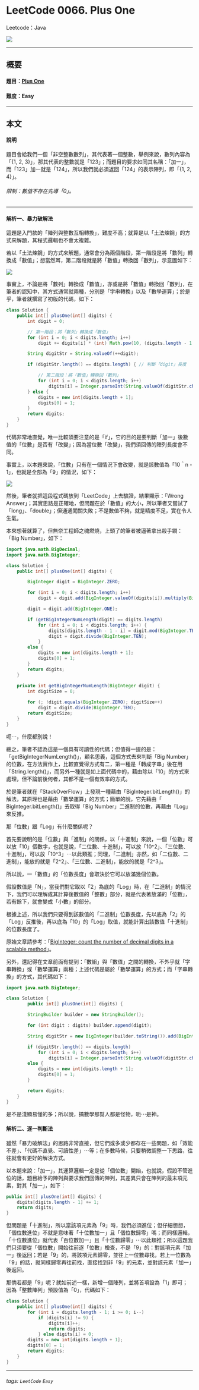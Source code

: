 # LeetCode 0066. Plus One
Leetcode：Java

![](https://github.com/rickbsr/LeetCode/blob/main/pics/leetcode-ric.jpeg?raw=true)

---

## 概要

#### 題目：[Plus One](https://leetcode.com/problems/plus-one/)

#### 難度：Easy

---

## 本文

#### 說明

題目會給我們一個「非空整數數列」，其代表著一個整數，舉例來說，數列內容為「{1, 2, 3}」，那其代表的整數就是「123」；而題目的要求如同其名稱：「加一」，而「123」加一就是「124」，所以我們就必須返回「124」的表示陣列，即「{1, 2, 4}」。

###### 限制：數值不存在先導「0」。

---

#### 解析一、暴力破解法

這題是入門款的「陣列與整數互相轉換」，難度不高；就算是以「土法煉鋼」的方式來解題，其程式邏輯也不會太複雜。

若以「土法煉鋼」的方式來解題，通常會分為兩個階段，第一階段是將「數列」轉換成「數值」；想當然耳，第二階段就是將「數值」轉換回「數列」，示意圖如下：

![](pics/0066_plus_one_brute_force.png)

事實上，不論是將「數列」轉換成「數值」，亦或是將「數值」轉換回「數列」，在筆者的認知中，其方式通常就兩種，分別是「字串轉換」以及「數學運算」；於是乎，筆者就撰寫了初版的代碼，如下：

```java
class Solution {
    public int[] plusOne(int[] digits) {
        int digit = 0;

        // 第一階段：將「數列」轉換成「數值」
        for (int i = 0; i < digits.length; i++)
            digit += digits[i] * (int) Math.pow(10, (digits.length - 1 - i));

        String digitStr = String.valueOf(++digit);

        if (digitStr.length() == digits.length) { // 判斷「digit」長度

            // 第二階段：將「數值」轉換回「數列」
            for (int i = 0; i < digits.length; i++)
                digits[i] = Integer.parseInt(String.valueOf(digitStr.charAt(i)));
        } else {
            digits = new int[digits.length + 1];
            digits[0] = 1;
        }
        return digits;
    }
}
```

代碼非常地直覺，唯一比較須要注意的是「if」，它的目的是要判斷「加一」後數值的「位數」是否有「改變」；因為當位數「改變」，我們須回傳的陣列長度會不同。

事實上，以本題來說，「位數」只有在一個情況下會改變，就是該數值為「10＾n - 1」，也就是全部為「9」的情況，如下：

![](pics/0066_plus_one_10n_sub_1.png)

然後，筆者就把這段程式碼放到「LeetCode」上去驗證，結果顯示：「Wrong Answer」；其實思路是正確地，但問題在於「數值」的大小，所以筆者又嘗試了「long」、「double」；但通通闖關失敗；不是數值不夠，就是精度不足，實在令人生氣。

本來想著就算了，但無奈工程師之魂燃燒，上頭了的筆者被逼著拿出殺手鐧：「Big Number」，如下：

```java
import java.math.BigDecimal;
import java.math.BigInteger;

class Solution {
    public int[] plusOne(int[] digits) {

        BigInteger digit = BigInteger.ZERO;

        for (int i = 0; i < digits.length; i++)
            digit = digit.add(BigInteger.valueOf(digits[i]).multiply(BigDecimal.TEN.pow(digits.length - 1 - i).toBigInteger()));

        digit = digit.add(BigInteger.ONE);

        if (getBigIntegerNumLength(digit) == digits.length)
            for (int i = 0; i < digits.length; i++) {
                digits[digits.length - 1 - i] = digit.mod(BigInteger.TEN).intValue();
                digit = digit.divide(BigInteger.TEN);
            }
        else {
            digits = new int[digits.length + 1];
            digits[0] = 1;
        }
        return digits;
    }
    
    private int getBigIntegerNumLength(BigInteger digit) {
        int digitSize = 0;

        for (; !digit.equals(BigInteger.ZERO); digitSize++) 
            digit = digit.divide(BigInteger.TEN);
        return digitSize;
    }
}
```

呃⋯，什麼都別說！

總之，筆者不認為這是一個具有可讀性的代碼；但值得一提的是：「getBigIntegerNumLength()」，顧名思義，這個方式去來判斷「Big Number」的位數，在方法實作上，比較直覺得方式有二，第一種是「轉成字串」後在用「String.length()」，而另外一種就是如上面代碼中的，藉由除以「10」的方式來處理，但不論前後何者，其都不是一個有效率的方式。

於是筆者就在「StackOverFlow」上發現一種藉由「BigInteger.bitLength()」的解法，其原理也是藉由「數學運算」的方式；簡單的說，它先藉由「 BigInteger.bitLength()」去取得「Big Number」二進制的位數，再藉由「Log」來反推。

那「位數」跟「Log」有什麼關係呢？

首先要說明的是「位數」與「進制」的關係，以「十進制」來說，一個「位數」可以放「10」個數字，也就是說，「二位數、十進制」，可以放「10^2」、「三位數、十進制」，可以放「10^3」⋯以此類推；同理，「二進制」亦然，如「二位數、二進制」，能放的就是「2^2」、「三位數、二進制」，能放的就是「2^3」。

所以說，一「數值」的「位數長度」會取決於它可以放滿幾個位數。

假設數值是「N」，當我們對它取以「2」為底的「Log」時，在「二進制」的情況下，我們可以理解成其計算後數值的「整數」部分，就是代表著放滿的「位數」，若有餘下，就會變成「小數」的部分。

根據上述，所以我們只要得到該數值的「二進制」位數長度，先以底為「2」的「Log」反推後，再以底為「10」的「Log」取值，就能計算出該數值「十進制」的位數長度了。

原始文章請參考：「[BigInteger: count the number of decimal digits in a scalable method](https://stackoverflow.com/questions/18828377/biginteger-count-the-number-of-decimal-digits-in-a-scalable-method)」。

另外，還記得在文章前面有提到：「數組」與「數值」之間的轉換，不外乎就「字串轉換」或「數學運算」兩種；上述代碼是屬於「數學運算」的方式；而「字串轉換」的方式，其代碼如下：

```java
import java.math.BigInteger;

class Solution {
        public int[] plusOne(int[] digits) {

        StringBuilder builder = new StringBuilder();

        for (int digit : digits) builder.append(digit);

        String digitStr = new BigInteger(builder.toString()).add(BigInteger.ONE).toString();

        if (digitStr.length() == digits.length)
            for (int i = 0; i < digits.length; i++)
                digits[i] = Integer.parseInt(String.valueOf(digitStr.charAt(i)));
        else {
            digits = new int[digits.length + 1];
            digits[0] = 1;
        }

        return digits;
    }
}
```

是不是淺顯易懂的多；所以說，搞數學那幫人都是怪物，呃⋯是神。

#### 解析二、逐一判斷法

雖然「暴力破解法」的思路非常直接，但它們或多或少都存在一些問題，如「效能不差」、「代碼不直覺、可讀性差」⋯等；在多數時候，只要稍微調整一下思路，往往就會有更好的解決方式。

以本題來說：「加一」，其運算邏輯一定是從「個位數」開始，也就說，假設不管進位的話，題目給予的陣列與要求我們回傳的陣列，其差異只會在陣列的最末項元素，對其「加一」，如下：

```java
public int[] plusOne(int[] digits) {
    digits[digits.length - 1] += 1;
    return digits;
}
```

但問題是「十進制」，所以當該項元素為「9」時，我們必須進位；但仔細想想，「個位數進位」不就是意味著「十位數加一」且「個位數歸零」嗎；而同樣邏輯，「十位數進位」就代表「百位數加一」且「十位數歸零」⋯以此類推；所以這題我們只須要從「個位數」開始往前逐「位數」檢查，不是「9」的：對該項元素「加一」後返回；若是「9」的，將該項元素歸零，並往上一位數尋找，若上一位數為「9」的話，就同樣歸零再往前找，直接找到非「9」的元素，並對該元素「加一」後返回。

那倘若都是「9」呢？就如前述一樣，新增一個陣列，並將首項設為「1」即可；因為「整數陣列」預設值為「0」，代碼如下：

```java
class Solution {
    public int[] plusOne(int[] digits) {
        for (int i = digits.length - 1; i >= 0; i--)
            if (digits[i] != 9) {
                digits[i]++;
                return digits;
            } else digits[i] = 0;
        digits = new int[digits.length + 1];
        digits[0] = 1;
        return digits;
    }
}
```

---

###### tags: `LeetCode` `Easy`